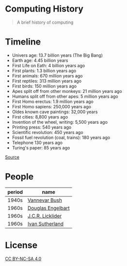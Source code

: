 # Computing History

> A brief history of computing

# Timeline

 - Univers age: 13.7 billion years (The Big Bang)
 - Earth age: 4.45 billion years
 - First Life on Eath: 4 billion years ago
 - First plants: 1.3 billion years ago
 - First animals: 670 million years ago
 - First reptiles: 313 million years ago
 - First birds: 150 million years ago
 - Apes split off from other monkeys: 21 million years ago
 - Humans split off from other apes: 5 million years ago
 - First Homo erectus: 1.9 million years ago
 - First Homo sapiens: 250,000 years ago
 - Oldes known cave paintings: 32,000 years
 - First cities: 8,800 years ago
 - Invention of the wheel, writing: 5,500 years ago
 - Printing press: 540 years ago
 - Scientific revolution: 450 years ago
 - Fossil fuel revolution (coal, trains): 180 years ago
 - Telephone 130 years ago
 - Turing's paper: 85 years ago

[Source](http://math.ucr.edu/home/baez/timeline.html)

# People

 period    | name
---------- | --------------
 1940s     | [Vannevar Bush](vannevar-bush.md)
 1960s     | [Douglas Engelbart](douglas-engelbart.md)
 1960s     | [J.C.R. Licklider](jcr-licklider.md)
 1960s     | [Ivan Sutherland](ivan-sutherland.md)



# License

[CC BY-NC-SA 4.0](./LICENSE)


